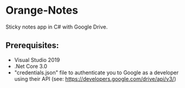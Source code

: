 # Orange-Notes
Sticky notes app in C# with Google Drive.

## Prerequisites:
- Visual Studio 2019
- .Net Core 3.0
- "credentials.json" file to authenticate you to Google as a developer using their API (see: https://developers.google.com/drive/api/v3/)